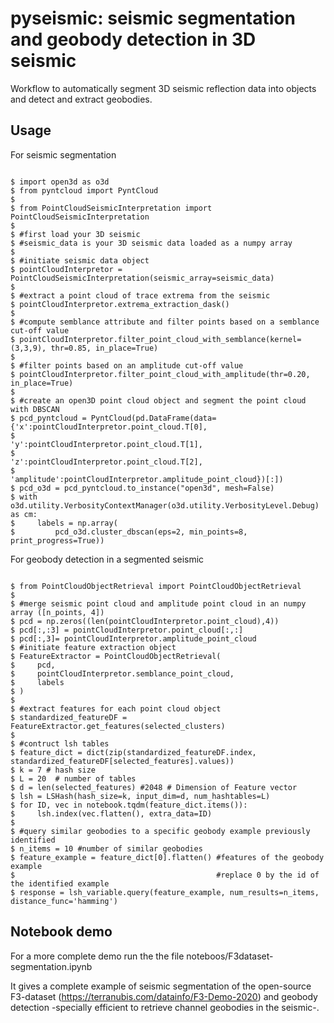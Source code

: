 # pyseismic: seismic segmentation and geobody detection in 3D seismic

Workflow to automatically segment 3D seismic reflection data into objects and detect and extract geobodies.

## Usage

For seismic segmentation

<pre><code>
$ import open3d as o3d
$ from pyntcloud import PyntCloud
$ 
$ from PointCloudSeismicInterpretation import PointCloudSeismicInterpretation
$ 
$ #first load your 3D seismic
$ #seismic_data is your 3D seismic data loaded as a numpy array
$ 
$ #initiate seismic data object
$ pointCloudInterpretor = PointCloudSeismicInterpretation(seismic_array=seismic_data)
$ 
$ #extract a point cloud of trace extrema from the seismic
$ pointCloudInterpretor.extrema_extraction_dask()
$ 
$ #compute semblance attribute and filter points based on a semblance cut-off value
$ pointCloudInterpretor.filter_point_cloud_with_semblance(kernel=(3,3,9), thr=0.85, in_place=True)
$ 
$ #filter points based on an amplitude cut-off value
$ pointCloudInterpretor.filter_point_cloud_with_amplitude(thr=0.20, in_place=True)
$ 
$ #create an open3D point cloud object and segment the point cloud with DBSCAN
$ pcd_pyntcloud = PyntCloud(pd.DataFrame(data={'x':pointCloudInterpretor.point_cloud.T[0], 
$                                                 'y':pointCloudInterpretor.point_cloud.T[1], 
$                                                 'z':pointCloudInterpretor.point_cloud.T[2], 
$                                                 'amplitude':pointCloudInterpretor.amplitude_point_cloud})[:])
$ pcd_o3d = pcd_pyntcloud.to_instance("open3d", mesh=False)
$ with o3d.utility.VerbosityContextManager(o3d.utility.VerbosityLevel.Debug) as cm:
$     labels = np.array(
$         pcd_o3d.cluster_dbscan(eps=2, min_points=8, print_progress=True))
</code></pre>

For geobody detection in a segmented seismic

<pre><code>
$ from PointCloudObjectRetrieval import PointCloudObjectRetrieval
$ 
$ #merge seismic point cloud and amplitude point cloud in an numpy array ([n_points, 4])
$ pcd = np.zeros((len(pointCloudInterpretor.point_cloud),4))
$ pcd[:,:3] = pointCloudInterpretor.point_cloud[:,:]
$ pcd[:,3]= pointCloudInterpretor.amplitude_point_cloud
$ #initiate feature extraction object
$ FeatureExtractor = PointCloudObjectRetrieval(
$     pcd, 
$     pointCloudInterpretor.semblance_point_cloud,
$     labels
$ )
$ 
$ #extract features for each point cloud object
$ standardized_featureDF = FeatureExtractor.get_features(selected_clusters)
$ 
$ #contruct lsh tables
$ feature_dict = dict(zip(standardized_featureDF.index, standardized_featureDF[selected_features].values))
$ k = 7 # hash size
$ L = 20  # number of tables
$ d = len(selected_features) #2048 # Dimension of Feature vector
$ lsh = LSHash(hash_size=k, input_dim=d, num_hashtables=L)
$ for ID, vec in notebook.tqdm(feature_dict.items()):
$     lsh.index(vec.flatten(), extra_data=ID)
$ 
$ #query similar geobodies to a specific geobody example previously identified
$ n_items = 10 #number of similar geobodies
$ feature_example = feature_dict[0].flatten() #features of the geobody example 
$                                             #replace 0 by the id of the identified example
$ response = lsh_variable.query(feature_example, num_results=n_items, distance_func='hamming')
</code></pre>

## Notebook demo

For a more complete demo run the the file noteboos/F3dataset-segmentation.ipynb

It gives a complete example of seismic segmentation of the open-source F3-dataset (https://terranubis.com/datainfo/F3-Demo-2020) and geobody detection -specially efficient to retrieve channel geobodies in the seismic-.